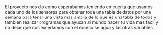 # 
El proyecto nos dio como esperábamos teniendo en cuenta que usamos cada uno de los sensores para obtener toda una tabla de datos por una semana para tener una  vista mas amplia de lo que es una tabla de todos y también realizar programas que ayudan al mundo hacer su vida mas facil y no dejar que nos excedamos con el exceso se agua y las otras variables.

